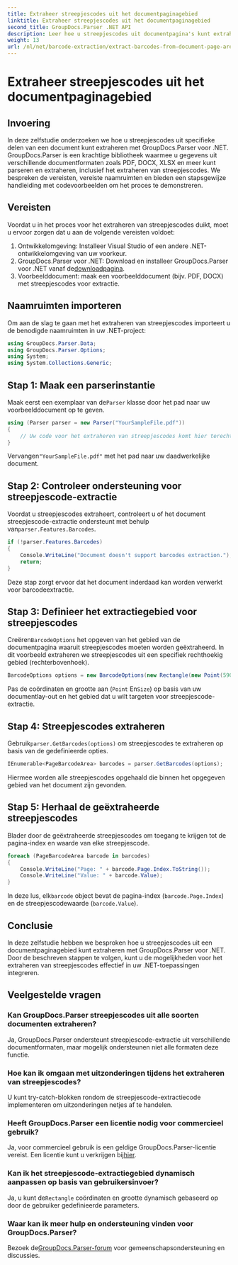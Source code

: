```yaml
---
title: Extraheer streepjescodes uit het documentpaginagebied
linktitle: Extraheer streepjescodes uit het documentpaginagebied
second_title: GroupDocs.Parser .NET API
description: Leer hoe u streepjescodes uit documentpagina's kunt extraheren met GroupDocs.Parser voor .NET. Verbeter uw documentverwerkingsmogelijkheden met deze stapsgewijze zelfstudie.
weight: 13
url: /nl/net/barcode-extraction/extract-barcodes-from-document-page-area/
---
```


# Extraheer streepjescodes uit het documentpaginagebied

## Invoering
In deze zelfstudie onderzoeken we hoe u streepjescodes uit specifieke delen van een document kunt extraheren met GroupDocs.Parser voor .NET. GroupDocs.Parser is een krachtige bibliotheek waarmee u gegevens uit verschillende documentformaten zoals PDF, DOCX, XLSX en meer kunt parseren en extraheren, inclusief het extraheren van streepjescodes. We bespreken de vereisten, vereiste naamruimten en bieden een stapsgewijze handleiding met codevoorbeelden om het proces te demonstreren.
## Vereisten
Voordat u in het proces voor het extraheren van streepjescodes duikt, moet u ervoor zorgen dat u aan de volgende vereisten voldoet:
1. Ontwikkelomgeving: Installeer Visual Studio of een andere .NET-ontwikkelomgeving van uw voorkeur.
2.  GroupDocs.Parser voor .NET: Download en installeer GroupDocs.Parser voor .NET vanaf de[downloadpagina](https://releases.groupdocs.com/parser/net/).
3. Voorbeelddocument: maak een voorbeelddocument (bijv. PDF, DOCX) met streepjescodes voor extractie.

## Naamruimten importeren
Om aan de slag te gaan met het extraheren van streepjescodes importeert u de benodigde naamruimten in uw .NET-project:
```csharp
using GroupDocs.Parser.Data;
using GroupDocs.Parser.Options;
using System;
using System.Collections.Generic;
```
## Stap 1: Maak een parserinstantie
 Maak eerst een exemplaar van de`Parser` klasse door het pad naar uw voorbeelddocument op te geven.
```csharp
using (Parser parser = new Parser("YourSampleFile.pdf"))
{
    // Uw code voor het extraheren van streepjescodes komt hier terecht
}
```
 Vervangen`"YourSampleFile.pdf"` met het pad naar uw daadwerkelijke document.
## Stap 2: Controleer ondersteuning voor streepjescode-extractie
 Voordat u streepjescodes extraheert, controleert u of het document streepjescode-extractie ondersteunt met behulp van`parser.Features.Barcodes`.
```csharp
if (!parser.Features.Barcodes)
{
    Console.WriteLine("Document doesn't support barcodes extraction.");
    return;
}
```
Deze stap zorgt ervoor dat het document inderdaad kan worden verwerkt voor barcodeextractie.
## Stap 3: Definieer het extractiegebied voor streepjescodes
 Creëren`BarcodeOptions` het opgeven van het gebied van de documentpagina waaruit streepjescodes moeten worden geëxtraheerd. In dit voorbeeld extraheren we streepjescodes uit een specifiek rechthoekig gebied (rechterbovenhoek).
```csharp
BarcodeOptions options = new BarcodeOptions(new Rectangle(new Point(590, 80), new Size(150, 150)));
```
Pas de coördinaten en grootte aan (`Point` En`Size`) op basis van uw documentlay-out en het gebied dat u wilt targeten voor streepjescode-extractie.
## Stap 4: Streepjescodes extraheren
 Gebruik`parser.GetBarcodes(options)` om streepjescodes te extraheren op basis van de gedefinieerde opties.
```csharp
IEnumerable<PageBarcodeArea> barcodes = parser.GetBarcodes(options);
```
Hiermee worden alle streepjescodes opgehaald die binnen het opgegeven gebied van het document zijn gevonden.
## Stap 5: Herhaal de geëxtraheerde streepjescodes
Blader door de geëxtraheerde streepjescodes om toegang te krijgen tot de pagina-index en waarde van elke streepjescode.
```csharp
foreach (PageBarcodeArea barcode in barcodes)
{
    Console.WriteLine("Page: " + barcode.Page.Index.ToString());
    Console.WriteLine("Value: " + barcode.Value);
}
```
 In deze lus, elk`barcode` object bevat de pagina-index (`barcode.Page.Index`) en de streepjescodewaarde (`barcode.Value`).

## Conclusie
In deze zelfstudie hebben we besproken hoe u streepjescodes uit een documentpaginagebied kunt extraheren met GroupDocs.Parser voor .NET. Door de beschreven stappen te volgen, kunt u de mogelijkheden voor het extraheren van streepjescodes effectief in uw .NET-toepassingen integreren.

## Veelgestelde vragen
### Kan GroupDocs.Parser streepjescodes uit alle soorten documenten extraheren?
Ja, GroupDocs.Parser ondersteunt streepjescode-extractie uit verschillende documentformaten, maar mogelijk ondersteunen niet alle formaten deze functie.
### Hoe kan ik omgaan met uitzonderingen tijdens het extraheren van streepjescodes?
U kunt try-catch-blokken rondom de streepjescode-extractiecode implementeren om uitzonderingen netjes af te handelen.
### Heeft GroupDocs.Parser een licentie nodig voor commercieel gebruik?
Ja, voor commercieel gebruik is een geldige GroupDocs.Parser-licentie vereist. Een licentie kunt u verkrijgen bij[hier](https://purchase.groupdocs.com/buy).
### Kan ik het streepjescode-extractiegebied dynamisch aanpassen op basis van gebruikersinvoer?
 Ja, u kunt de`Rectangle` coördinaten en grootte dynamisch gebaseerd op door de gebruiker gedefinieerde parameters.
### Waar kan ik meer hulp en ondersteuning vinden voor GroupDocs.Parser?
 Bezoek de[GroupDocs.Parser-forum](https://forum.groupdocs.com/c/parser/17) voor gemeenschapsondersteuning en discussies.
